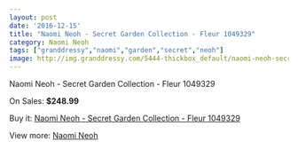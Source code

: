 ```yaml
---
layout: post
date: '2016-12-15'
title: "Naomi Neoh - Secret Garden Collection - Fleur 1049329"
category: Naomi Neoh
tags: ["granddressy","naomi","garden","secret","neoh"]
image: http://img.granddressy.com/5444-thickbox_default/naomi-neoh-secret-garden-collection-fleur-1049329.jpg
---
```

Naomi Neoh - Secret Garden Collection - Fleur 1049329

On Sales: **$248.99**
<a href="https://www.granddressy.com/en/naomi-neoh/4783-naomi-neoh-secret-garden-collection-fleur-1049329.html"><amp-img layout="responsive" width="600" height="600" src="//img.granddressy.com/5444-thickbox_default/naomi-neoh-secret-garden-collection-fleur-1049329.jpg" alt="Naomi Neoh - Secret Garden Collection - Fleur 1049329 0" /></a>

Buy it: [Naomi Neoh - Secret Garden Collection - Fleur 1049329](https://www.granddressy.com/en/naomi-neoh/4783-naomi-neoh-secret-garden-collection-fleur-1049329.html "Naomi Neoh - Secret Garden Collection - Fleur 1049329")

View more: [Naomi Neoh](https://www.granddressy.com/en/8-naomi-neoh "Naomi Neoh")